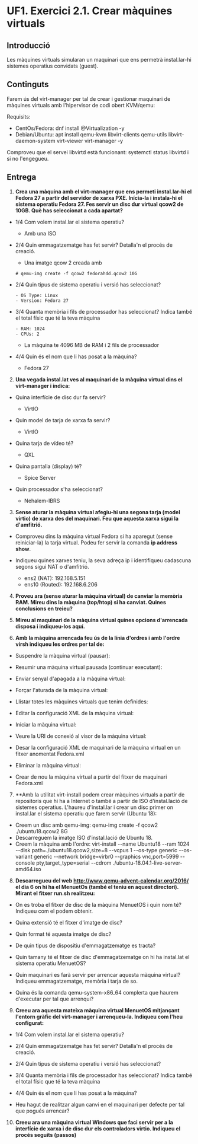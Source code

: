 # UF1. Exercici 2.1. Crear màquines virtuals

## Introducció

Les màquines virtuals simularan un maquinari que ens permetrà instal.lar-hi sistemes operatius convidats (guest).

## Continguts

Farem ús del virt-manager per tal de crear i gestionar maquinari de màquines virtuals amb l'hipervisor de codi obert KVM/qemu:

Requisits:
- CentOs/Fedora: dnf install @Virtualization -y
- Debian/Ubuntu: apt install qemu-kvm libvirt-clients qemu-utils libvirt-daemon-system virt-viewer virt-manager -y

Comproveu que el servei libvirtd està funcionant: systemctl status libvirtd i si no l'engegueu.

## Entrega

1. **Crea una màquina amb el virt-manager que ens permeti instal.lar-hi el Fedora 27 a partir del servidor de xarxa PXE. Inícia-la i instala-hi el sistema operatiu Fedora 27. Fes servir un disc dur virtual qcow2 de 10GB. Què has seleccionat a cada apartat?**
- 1/4 Com volem instal.lar el sistema operatiu?

	- Amb una ISO


- 2/4 Quin emmagatzematge has fet servir? Detalla'n el procés de creació.

	- Una imatge qcow 2 creada amb
	```
	# qemu-img create -f qcow2 fedorahdd.qcow2 10G
	```


- 2/4 Quin tipus de sistema operatiu i versió has seleccionat?
	```
	- OS Type: Linux
	- Version: Fedora 27
	```

- 3/4 Quanta memòria i fils de processador has seleccionat? Indica també el total físic que té la teva màquina

	```
	- RAM: 1024
	- CPUs: 2

	```
	- La màquina te 4096 MB de RAM i 2 fils de processador

- 4/4 Quin és el nom que li has posat a la màquina?

	- Fedora 27



2. **Una vegada instal.lat ves al maquinari de la màquina virtual dins el virt-manager i indica:**
- Quina interfície de disc dur fa servir?

	- VirtIO

- Quin model de tarja de xarxa fa servir?

	- VirtIO

- Quina tarja de vídeo té?

	- QXL

- Quina pantalla (display) té?

	- Spice Server

- Quin processador s'ha seleccionat?

	- Nehalem-IBRS



3. **Sense aturar la màquina virtual afegiu-hi una segona tarja (model virtio) de xarxa des del maquinari. Feu que aquesta xarxa sigui la d'amfitrió.**
- Comproveu dins la màquina virtual Fedora si ha aparegut (sense reiniciar-la) la tarja virtual. Podeu fer servir la comanda **ip address show**.


- Indiqueu quines xarxes teniu, la seva adreça ip i identifiqueu cadascuna segons sigui NAT o d'amfitrió.

	- ens2 (NAT): 192.168.5.151
	- ens10 (Routed): 192.168.6.206

4. **Proveu ara (sense aturar la màquina virtual) de canviar la memòria RAM. Mireu dins la màquina (top/htop) si ha canviat. Quines conclusions en treieu?**


5. **Mireu al maquinari de la màquina virtual quines opcions d'arrencada disposa i indiqueu-los aquí.**

6. **Amb la màquina arrencada feu ús de la línia d'ordres i amb l'ordre virsh indiqueu les ordres per tal de:**
- Suspendre la màquina virtual (pausar):

- Resumir una màquina virtual pausada (continuar executant):

- Enviar senyal d'apagada a la màquina virtual:

- Forçar l'aturada de la màquina virtual:

- Llistar totes les màquines virtuals que tenim definides:

- Editar la configuració XML de la màquina virtual:

- Iniciar la màquina virtual:

- Veure la URI de conexió al visor de la màquina virtual:

- Desar la configuració XML de maquinari de la màquina virtual en un fitxer anomentat Fedora.xml

- Eliminar la màquina virtual:

- Crear de nou la màquina virtual a partir del fitxer de maquinari Fedora.xml

7. **Amb la utilitat virt-install podem crear màquines virtuals a partir de repositoris que hi ha a Internet o també a partir de ISO d'instal.lació de sistemes operatius. L'haureu d'instal.lar i crear un disc primer on instal.lar el sistema operatiu que farem servir (Ubuntu 18):
- Creem un disc amb qemu-img: qemu-img create -f qcow2 ./ubuntu18.qcow2 8G
- Descarreguem la imatge ISO d'instal.lació de Ubuntu 18.
- Creem la màquina amb l'ordre: virt-install --name Ubuntu18 --ram 1024 --disk path=./ubuntu18.qcow2,size=8 --vcpus 1 --os-type generic --os-variant generic --network bridge=virbr0 --graphics vnc,port=5999 --console pty,target_type=serial --cdrom ./ubuntu-18.04.1-live-server-amd64.iso


8. **Descarregueu del web http://www.qemu-advent-calendar.org/2016/ el dia 6 on hi ha el MenuetOs (també el teniu en aquest directori). Mirant el fitxer run.sh realitzeu:**
- On es troba el fitxer de disc de la màquina MenuetOS i quin nom té? Indiqueu com el podem obtenir.

- Quina extensió té el fitxer d'imatge de disc?

- Quin format té aquesta imatge de disc?

- De quin tipus de dispositiu d'emmagatzematge es tracta?

- Quin tamany té el fitxer de disc d'emmagatzematge on hi ha instal.lat el sistema operatiu MenuetOS?

- Quin maquinari es farà servir per arrencar aquesta màquina virtual? Indiqueu emmagatzematge, memòria i tarja de so.

- Quina és la comanda qemu-system-x86_64 complerta que haurem d'executar per tal que arrenqui?

9. **Creeu ara aquesta mateixa màquina virtual MenuetOS mitjançant l'entorn gràfic del virt-manager i arrenqueu-la. Indiqueu com l'heu configurat:**
- 1/4 Com volem instal.lar el sistema operatiu?


- 2/4 Quin emmagatzematge has fet servir? Detalla'n el procés de creació.


- 2/4 Quin tipus de sistema operatiu i versió has seleccionat?


- 3/4 Quanta memòria i fils de processador has seleccionat? Indica també el total físic que té la teva màquina


- 4/4 Quin és el nom que li has posat a la màquina?


- Heu hagut de realitzar algun canvi en el maquinari per defecte per tal que pogués arrencar?


10. **Creeu ara una màquina virtual Windows que faci servir per a la interfície de xarxa i de disc dur els controladors virtio. Indiqueu el procés seguits (passos)**
